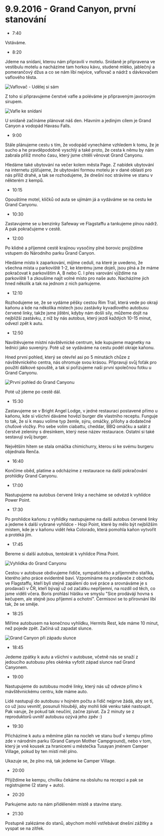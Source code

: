 # 9.9.2016 - Grand Canyon, první stanování

   * 7:40

Vstáváme.

   * 8:20

Jdeme na snídani, kterou nám připravili v motelu. Snídaně je připravena ve vestibulu motelu a nacházíme tam horkou kávu, studené mléko, jablečný a pomerančový džus a co se nám líbí nejvíce, vaflovač a nádrž s dávkovačem vaflového těsta.

![Vaflovač - Udělej si sám](images/20160909/20160909_081842.jpg)

Z toho si připravujeme čerstvé vafle a poléváme je připraveným javorovým sirupem.

![Vafle ke snídani](images/20160909/20160909_083300.jpg)

U snídaně začínáme plánovat náš den. Hlavním a jediným cílem je Grand Canyon a vodopád Havasu Falls.

   * 9:00

Stále plánujeme cestu s tím, že vodopád vynecháme vzhledem k tomu, že je sucho a he pravděpodobně vyschlý a také proto, že cesta k němu by nám zabrala příliž mnoho času, který jsme chtěli věnovat Grand Canyonu.

Hledáme také ubytování na večer kolem města Page. Z nabídek ubytování na internetu zjišťujeme, že ubytování formou motelu je v dané oblasti pro nás příliž drahé, a tak se rozhodujeme, že dnešní noc strávíme ve stanu v některém z kempů.

   * 10:15

Opouštíme motel, klíčků od auta se ujímám já a vydáváme se na cestu ke Grand Canyonu.

   * 10:30

Zastavujeme se u benzinky Safeway ve Flagstaffu a tankujeme plnou nádrž. A pak pokračujeme v cestě.

   * 12:00

Po klidné a příjemné cestě krajinou vysočiny plné borovic projíždíme vstupem do Národního parku Grand Canyon.

Hledáme místo k zaparkování, míjíme ceduli, na které je uvedeno, že všechna místa u parkoviště 1-2, ke kterému jsme dojeli, jsou plná a že máme pokračovat k parkovištím A, B nebo C. I přes varování vjíždíme na parkoviště 1 a zkoušíme najít volné místo pro naše auto. Nacházíme jich hned několik a tak na jednom z nich parkujeme.

   * 12:10

Rozhodujeme se, že se vydáme pěšky cestou Rim Trail, která vede po okraji kaňonu a kde na několika místech jsou zastávky kyvadlového autobusu červené linky, takže jsme jištěni, kdyby nám došli síly, můžeme dojít na nejbližší zastávku, z níž by nás autobus, který jezdí každých 10-15 minut, odvezl zpět k autu.

   * 12:50

Navštěvujeme místní návštěvnické centrum, kde kupujeme magnetky na lednici jako suvenýry. Poté už se vydáváme na cestu podél okraje kaňonu.

Hned první pohled, který se otevřel asi po 5 minutách chůze z návštěvnického centra, nás ohromuje svou krásou. Připravuji svůj foťák pro použití dálkové spouště, a tak si pořizujeme naši první společnou fotku u Grand Canyonu.

![První pohled do Grand Canyonu](images/20160909/DSC_9310-DSC_9316.jpg)

Poté už jdeme po cestě dál.

   * 15:30

Zastavujeme se v Bright Angel Lodge, v jedné restauraci postavené přímo u kaňonu, kde si všichni dáváme hovězí burger dle vlastního receptu. Funguje to tak, že si k masu volíme typ žemle, sýru, omáčky, přílohy a dodatečné chuťové vložky. Pro sebe volím ciabattu, cheddar, BBQ omáčku a salát z čerstvé zeleniny s dresinkem, který nese název restaurace. Ostatní si také sestavují svůj burger.

Největším hitem se stala omáčka chimichurry, kterou si ke svému burgeru objednala Renča.

   * 16:40

Končíme oběd, platíme a odcházíme z restaurace na další pokračování prohlídky Grand Canyonu.

   * 17:00

Nastupujeme na autobus červené linky a necháme se odvézd k vyhlídce Power Point.

   * 17:30

Po prohlídce kaňonu z vyhlídky nastupujeme na další autobus červené linky a jedeme k další vybrané vyhlídce - Hopi Point, které by mělo být nejbližším místem, kde je v kaňonu vidět řeka Colorado, která pomohla kaňon vytvořit a protéká jím.

   * 17:45

Bereme si další autobus, tentokrát k vyhlídce Pima Point.

![Vyhlídka do Grand Canyonu](images/20160909/DSC_9332-DSC_9335.jpg)

Cestou v autobuse obdivujeme řidiče, sympatického a příjemného staříka, kterého jeho práce evidentně baví. Vzpomínáme na prodavače z obchodu ve Flagstaffu, kteří byli stejně zapálení do své práce a srovnáváme je s prodavači v ČR, kteří bývají už od začátku nepříjemní, na rozdíl od těch, co jsme viděli včera. Boris prohlásí hlášku ve smyslu "Sice prodávájí hovna s kečupem, ale stejně jsou příjemní a ochotní". Čermisovi se to přirovnání líbí tak, že se směje.

   * 18:25

Míříme autobusem na konečnou vyhlídku, Hermits Rest, kde máme 10 minut, než pojede zpět. Začíná už zapadat slunce.

![Grand Canyon při západu slunce](images/20160909/20160909_171847.jpg)

   * 18:45

Jedeme zpátky k autu a všichni v autobuse, včetně nás se snaží z jedoucího autobusu přes okénka vyfotit západ slunce nad Grand Canyonem.

   * 19:00

Nastupujeme do autobusu modré linky, který nás už odveze přímo k mávštěvnickému centru, kde máme auto.

Lidé nastupují do autobusu v hojném počtu a řidič nejprve žádá, aby se ti, co už jsou vevnitř, posunuli hlouběji, aby mohli lidé venku také nastoupit. Pak varuje, že pokud tak neučíní, začne zpívat. Za 2 minuty se z reproduktorů uvnitř autobusu ozývá jeho zpěv :)

   * 19:30

Přicházíme k autu a měmíme plán na nocleh ve stanu buď v kempu přímo zde v národním parku (Grand Canyon Mother Campground), nebo v tom, který je vně kousek za hranicemi u městečka Tusayan jménem Camper Village, pokud by ten místí měl plno.

Ukazuje se, že plno má, tak jedeme ke Camper Village.

   * 20:00

Přijíždíme ke kempu, chvilku čekáme na obsluhu na recepci a pak se registrujeme (2 stany + auto).

   * 20:20

Parkujeme auto na nám přiděleném místě a stavíme stany.

   * 21:30

Postupně zalézáme do stanů, abychom mohli vstřebávat dnešní zážitky a vyspat se na zítřek.